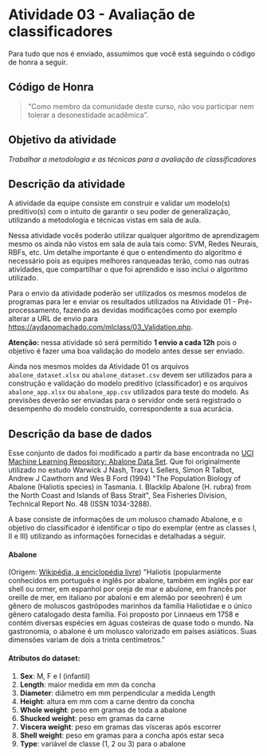 # Atividade 03 - Avaliação de classificadores

Para tudo que nos é enviado, assumimos que você está seguindo o código de honra a seguir.

## Código de Honra

>"Como membro da comunidade deste curso, não vou participar nem tolerar a desonestidade acadêmica".

## Objetivo da atividade
*Trabalhar a metodologia e as técnicas para a avaliação de classificadores*

## Descrição da atividade
A atividade da equipe consiste em construir e validar um modelo(s) preditivo(s) com o intuito de garantir o seu poder de generalização, utilizando a metodologia e técnicas vistas em sala de aula.

Nessa atividade vocês poderão utilizar qualquer algoritmo de aprendizagem mesmo os ainda não vistos em sala de aula tais como: SVM, Redes Neurais, RBFs, etc. Um detalhe importante é que o entendimento do algoritmo é necessário pois as equipes melhores ranqueadas terão, como nas outras atividades, que compartilhar o que foi aprendido e isso inclui o algoritmo utilizado.

Para o envio da atividade poderão ser utilizados os mesmos modelos de programas para ler e enviar os resultados utilizados na Atividade 01 - Pré-processamento, fazendo as devidas modificações como por exemplo alterar a URL de envio para https://aydanomachado.com/mlclass/03_Validation.php.

**Atenção:** nessa atividade só será permitido **1 envio a cada 12h** pois o objetivo é fazer uma boa validação do modelo antes desse ser enviado.

Ainda nos mesmos moldes da Atividade 01 os arquivos `abalone_dataset.xlsx` ou `abalone_dataset.csv` devem ser utilizados para a construção e validação do modelo preditivo (classificador) e os arquivos `abalone_app.xlsx` ou `abalone_app.csv` utilizados para teste do modelo.
As previsões deverão ser enviadas para o servidor onde será registrado o desempenho do modelo construído, correspondente a sua acurácia.

## Descrição da base de dados

Esse conjunto de dados foi modificado a partir da base encontrada no [UCI Machine Learning Repository: Abalone Data Set](http://archive.ics.uci.edu/ml/datasets/Abalone).
Que foi originalmente utilizado no estudo Warwick J Nash, Tracy L Sellers, Simon R Talbot, Andrew J Cawthorn and Wes B Ford (1994) "The Population Biology of Abalone (Haliotis species) in Tasmania. I. Blacklip Abalone (H. rubra) from the North Coast and Islands of Bass Strait", Sea Fisheries Division, Technical Report No. 48 (ISSN 1034-3288).

A base consiste de informações de um molusco chamado Abalone, e o objetivo do classificador é identificar o tipo do exemplar (entre as classes I, II e III) utilizando as informações fornecidas e detalhadas a seguir.

#### Abalone
(Origem: [Wikipédia, a enciclopédia livre](https://pt.wikipedia.org/wiki/Abalone))
"Haliotis (popularmente conhecidos em português e inglês por abalone, também em inglês por ear shell ou ormer, em espanhol por oreja de mar e abulone, em francês por oreille de mer, em italiano por abaloni e em alemão por seeohren) é um gênero de moluscos gastrópodes marinhos da família Haliotidae e o único gênero catalogado desta família. Foi proposto por Linnaeus em 1758 e contém diversas espécies em águas costeiras de quase todo o mundo. Na gastronomia, o abalone é um molusco valorizado em países asiáticos. Suas dimensões variam de dois a trinta centímetros."

#### Atributos do dataset:
1. **Sex**: M, F e I (infantil)
2. **Length**: maior medida em mm da concha
3. **Diameter**: diâmetro em mm perpendicular a medida Length
4. **Height**: altura em mm com a carne dentro da concha
5. **Whole weight**: peso em gramas de toda a abalone
6. **Shucked weight**: peso em gramas da carne
7. **Viscera weight**: peso em gramas das vísceras após escorrer
8. **Shell weight**: peso em gramas para a concha após estar seca
9. **Type**: variável de classe (1, 2 ou 3) para o abalone
